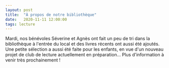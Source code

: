 ```yaml
---
layout: post
title:  "À propos de notre bibliothèque"
date:   2020-11-11 12:00:00
tags: lecture
---
```


Mardi, nos bénévoles Séverine et Agnès ont fait un peu de tri dans la bibliothèque à l'entrée du local et des livres récents ont aussi été ajoutés. Une petite sélection a aussi été faite pour les enfants, en vue d'un nouveau projet de club de lecture actuellement en préparation... Plus d'information à venir très prochainement !

